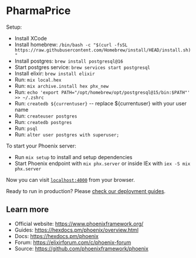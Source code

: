 # PharmaPrice

Setup:

  * Install XCode
  * Install homebrew: `/bin/bash -c "$(curl -fsSL https://raw.githubusercontent.com/Homebrew/install/HEAD/install.sh)"`
  * Install postgres: `brew install postgresql@16`
  * Start postgres service: `brew services start postgresql`
  * Install elixir: `brew install elixir`
  * Run: `mix local.hex`
  * Run: `mix archive.install hex phx_new`
  * Run: `echo 'export PATH="/opt/homebrew/opt/postgresql@15/bin:$PATH"' >> ~/.zshrc`
  * Run: `createdb ${currentuser}` -- replace ${currentuser} with your user name
  * Run: `createuser postgres`
  * Run: `createdb postgres`
  * Run: `psql`
  * Run: `alter user postgres with superuser;`


To start your Phoenix server:

  * Run `mix setup` to install and setup dependencies
  * Start Phoenix endpoint with `mix phx.server` or inside IEx with `iex -S mix phx.server`

Now you can visit [`localhost:4000`](http://localhost:4000) from your browser.

Ready to run in production? Please [check our deployment guides](https://hexdocs.pm/phoenix/deployment.html).

## Learn more

  * Official website: https://www.phoenixframework.org/
  * Guides: https://hexdocs.pm/phoenix/overview.html
  * Docs: https://hexdocs.pm/phoenix
  * Forum: https://elixirforum.com/c/phoenix-forum
  * Source: https://github.com/phoenixframework/phoenix
